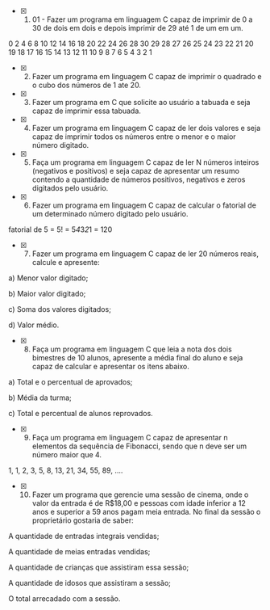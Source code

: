- [x] 1. 01 - Fazer um programa em linguagem C capaz de imprimir de 0 a 30 de dois em dois e depois imprimir de 29 até 1 de um em um.

0 2 4 6 8 10 12 14 16 18 20 22 24 26 28 30 29 28 27 26 25 24 23 22 21 20 19 18 17 16 15 14 13 12 11 10 9 8 7 6 5 4 3 2 1

- [x] 2. Fazer um programa em linguagem C capaz de imprimir o quadrado e o cubo dos números de 1 ate 20.

- [x] 3. Fazer um programa em C que solicite ao usuário a tabuada e seja capaz de imprimir essa tabuada.

- [x] 4. Fazer um programa em linguagem C capaz de ler dois valores e seja capaz de imprimir todos os números entre o menor e o maior número digitado.

- [x] 5. Faça um programa em linguagem C capaz de ler N números inteiros (negativos e positivos) e seja capaz de apresentar um resumo contendo a quantidade de números positivos, negativos e zeros digitados pelo usuário.

- [x] 6. Fazer um programa em linguagem C capaz de calcular o fatorial de um determinado número digitado pelo usuário.

fatorial de 5 = 5! = 5*4*3*2*1 = 120

- [x] 7. Fazer um programa em linguagem C capaz de ler 20 números reais, calcule e apresente:

a) Menor valor digitado;

b) Maior valor digitado;

c) Soma dos valores digitados;

d) Valor médio.

- [x] 8. Faça um programa em linguagem C que leia a nota dos dois bimestres de 10 alunos, apresente a média final do aluno e seja capaz de calcular e apresentar os itens abaixo.

a) Total e o percentual de aprovados;

b) Média da turma;

c) Total e percentual de alunos reprovados.

- [x] 9. Faça um programa em linguagem C capaz de apresentar n elementos da sequência de Fibonacci, sendo que n deve ser um número maior que 4.

1, 1, 2, 3, 5, 8, 13, 21, 34, 55, 89, ….

- [x] 10. Fazer um programa que gerencie uma sessão de cinema, onde o valor da entrada é de R$18,00 e pessoas com idade inferior a 12 anos e superior a 59 anos pagam meia entrada. No final da sessão o proprietário gostaria de saber:

A quantidade de entradas integrais vendidas;

A quantidade de meias entradas vendidas;

A quantidade de crianças que assistiram essa sessão;

A quantidade de idosos que assistiram a sessão;

O total arrecadado com a sessão.
